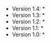 * Version 1.4:
    * 
* Version 1.3:
    * 
* Version 1.2:
    * 
* Version 1.1:
    * 
* Version 1.0:
    * 
